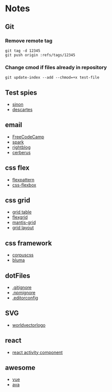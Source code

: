 # Notes

## Git

### Remove remote tag
```console
git tag -d 12345
git push origin :refs/tags/12345
```

### Change cmod if files already in repository
```console
git update-index --add --chmod=+x test-file
```

## Test spies
- [sinon](https://github.com/sinonjs/sinon)
- [descartes](https://github.com/mariusGundersen/descartes)

## email
- [FreeCodeCamp](https://medium.freecodecamp.com/the-fab-four-technique-to-create-responsive-emails-without-media-queries-baf11fdfa848#.lrdf9zegi)
- [spark](https://spark.ru/startup/pechkin-mail/blog/13313/vyorstka-pisem-60-poleznih-resursov-rukovodstv-i-issledovanij)
- [rightblog](http://rightblog.ru/2953)
- [cerberus](http://tedgoas.github.io/Cerberus/)

## css flex
- [flexpattern](http://www.flexboxpatterns.com/home)
- [css-flexbox](http://premium.wpmudev.org/blog/css-flexbox/)

## css grid
- [grid table](http://mdo.github.io/table-grid/)
- [flexgrid](http://flexboxgrid.com/)
- [mantis-grid](http://mantisjs.github.io/mantis-grid/)
- [grid layout](https://www.rachelandrew.co.uk/archives/2016/03/16/css-exclusions-and-grid-layout/)

## css framework
- [corpuscss](http://corpuscss.com/)
- [bluma](http://bulma.io/)


## dotFiles
- [.gitignore](https://github.com/GitScrum/Notes/blob/master/.gitignore)
- [.npmignore](https://github.com/GitScrum/Notes/blob/master/.npmignore)
- [.editorconfig](https://github.com/GitScrum/Notes/blob/master/.editorconfig)

## SVG
- [worldvectorlogo](https://worldvectorlogo.com/)

## react
- [react activity component](http://lukevella.com/react-activity/)

## awesome
- [vue](https://github.com/vuejs/awesome-vue)
- [ava](https://github.com/sindresorhus/awesome-ava)

